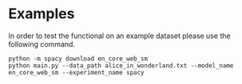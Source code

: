 # Examples

In order to test the functional on an example dataset please use the following command.

```
python -m spacy download en_core_web_sm
python main.py --data_path alice_in_wonderland.txt --model_name en_core_web_sm --experiment_name spacy
```

